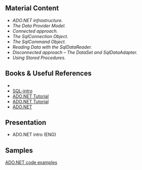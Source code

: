## Material Content 
- *ADO.NET infrastructure.*
- *The Data Provider Model.*
- *Connected approach.*
- *The SqlConnection Object.*
- *The SqlCommand Object.*
- *Reading Data with the SqlDataReader.*
- *Disconnected approach – The DataSet and SqlDataAdapter.*
- *Using Stored Procedures.*

## Books & Useful References 
- [](https://opbuildstorageprod.blob.core.windows.net/output-pdf-files/en-us/VS.core-docs/live/framework/data/adonet.pdf)
- [SQL-intro](https://github.com/EPM-RD-NETLAB/SQL-intro)
- [ADO.NET Tutorial](http://csharp-station.com/Tutorial/AdoDotNet)
- [ADO.NET Tutorial](https://www.javatpoint.com/ado-net-tutorial)
- [ADO.NET](https://www.tutorialspoint.com/asp.net/asp.net_ado_net.htm)
   
## Presentation 
- ADO.NET intro (ENG)

## Samples
[ADO.NET code examples](https://docs.microsoft.com/en-us/dotnet/framework/data/adonet/ado-net-code-examples)
